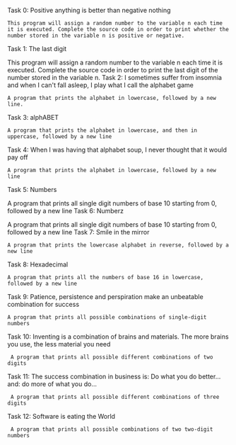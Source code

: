 Task 0: Positive anything is better than negative nothing

    This program will assign a random number to the variable n each time it is executed. Complete the source code in order to print whether the number stored in the variable n is positive or negative.
Task 1: The last digit

   This program will assign a random number to the variable n each time it is executed. Complete the source code in order to print the last digit of the number stored in the variable n.
Task 2: I sometimes suffer from insomnia and when I can't fall asleep, I play what I call the alphabet game

    A program that prints the alphabet in lowercase, followed by a new line.
Task 3: alphABET

    A program that prints the alphabet in lowercase, and then in uppercase, followed by a new line
Task 4: When I was having that alphabet soup, I never thought that it would pay off

    A program that prints the alphabet in lowercase, followed by a new line
Task 5: Numbers

   A program that prints all single digit numbers of base 10 starting from 0, followed by a new line
Task 6: Numberz

   A program that prints all single digit numbers of base 10 starting from 0, followed by a new line
Task 7: Smile in the mirror

    A program that prints the lowercase alphabet in reverse, followed by a new line
Task 8: Hexadecimal

    A program that prints all the numbers of base 16 in lowercase, followed by a new line
Task 9: Patience, persistence and perspiration make an unbeatable combination for success

    A program that prints all possible combinations of single-digit numbers
Task 10: Inventing is a combination of brains and materials. The more brains you use, the less material you need

     A program that prints all possible different combinations of two digits
Task 11: The success combination in business is: Do what you do better... and: do more of what you do...

     A program that prints all possible different combinations of three digits
Task 12: Software is eating the World

     A program that prints all possible combinations of two two-digit numbers   
